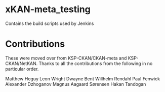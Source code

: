# xKAN-meta_testing
Contains the build scripts used by Jenkins

Contributions
=============

These were moved over from KSP-CKAN/CKAN-meta and KSP-CKAN/NetKAN. Thanks
to all the contributions from the following in no particular order.

Matthew Heguy
Leon Wright
Dwayne Bent
Willhelm Rendahl
Paul Fenwick
Alexander Dzhoganov
Magnus Aagaard Sørensen
Hakan Tandogan
